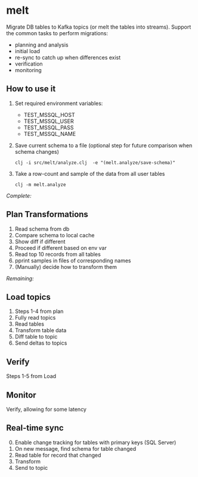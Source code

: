 # melt
Migrate DB tables to Kafka topics (or melt the tables into streams). Support the common tasks to perform migrations:
* planning and analysis
* initial load
* re-sync to catch up when differences exist
* verification
* monitoring

## How to use it
1. Set required environment variables:
   * TEST_MSSQL_HOST
   * TEST_MSSQL_USER
   * TEST_MSSQL_PASS
   * TEST_MSSQL_NAME

2. Save current schema to a file
   (optional step for future comparison when schema changes)
    ```
    clj -i src/melt/analyze.clj  -e "(melt.analyze/save-schema)"
    ```

3. Take a row-count and sample of the data from all user tables
    ```
    clj -m melt.analyze
    ```


*Complete:*

## Plan Transformations
1. Read schema from db
2. Compare schema to local cache
3. Show diff if different
4. Proceed if different based on env var
5. Read top 10 records from all tables
6. pprint samples in files of corresponding names
7. (Manually) decide how to transform them

*Remaining:*

## Load topics
1. Steps 1-4 from plan
2. Fully read topics
3. Read tables
4. Transform table data
5. Diff table to topic
6. Send deltas to topics

## Verify
Steps 1-5 from Load

## Monitor
Verify, allowing for some latency

## Real-time sync
0. Enable change tracking for tables with primary keys (SQL Server)
1. On new message, find schema for table changed
2. Read table for record that changed
3. Transform
4. Send to topic


